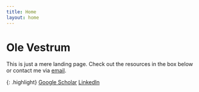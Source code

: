 ```yaml
---
title: Home
layout: home
---
```

<h1> Ole Vestrum </h1>
This is just a mere landing page. Check out the resources in the box below or contact me via <a href = "mailto: ovestrum@protonmail.com">email</a>.

{: .highlight}
[Google Scholar] [LinkedIn]

[Google Scholar]: https://scholar.google.no/citations?user=6VJbdkoAAAAJ&hl=no
[LinkedIn]: http://linkedin.com/in/ovestrum

